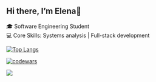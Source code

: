 ## Hi there, I’m Elena👋

🎓 Software Engineering Student </br>
💻 Core Skills: Systems analysis | Full-stack development

[![Top Langs](https://github-readme-stats.vercel.app/api/top-langs/?username=ElenaDanchenko&layout=compact)](https://github.com/anuraghazra/github-readme-stats)

[![codewars](https://www.codewars.com/users/ElenaDanchenko/badges/small)](https://www.codewars.com/users/ElenaDanchenko) 

![](https://komarev.com/ghpvc/?username=your-github-ElenaDanchenko)



<!--
**ElenaDanchenko/ElenaDanchenko** is a ✨ _special_ ✨ repository because its `README.md` (this file) appears on your GitHub profile.

Here are some ideas to get you started:

- 🔭 I’m currently working on ...
- 🌱 I’m currently learning ...
- 👯 I’m looking to collaborate on ...
- 🤔 I’m looking for help with ...
- 💬 Ask me about ...
- 📫 How to reach me: ...
- 😄 Pronouns: ...
- ⚡ Fun fact: ...
-->
